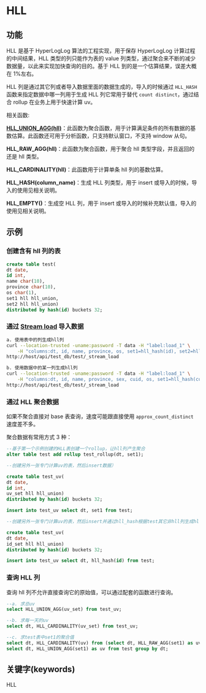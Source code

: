 # HLL

## 功能

HLL 是基于 HyperLogLog 算法的工程实现，用于保存 HyperLogLog 计算过程的中间结果，HLL 类型的列只能作为表的 value 列类型，通过聚合来不断的减少数据量，以此来实现加快查询的目的。基于 HLL 到的是一个估算结果，误差大概在 1%左右。

HLL 列是通过其它列或者导入数据里面的数据生成的，导入的时候通过 `HLL_HASH` 函数来指定数据中哪一列用于生成 HLL 列它常用于替代 `count distinct`，通过结合 rollup 在业务上用于快速计算 uv。

相关函数:

**[HLL_UNION_AGG(hll)]((/sql-reference/sql-functions/aggregate-functions/hll_union_agg.md))**：此函数为聚合函数，用于计算满足条件的所有数据的基数估算。此函数还可用于分析函数，只支持默认窗口，不支持 window 从句。

**HLL_RAW_AGG(hll)**：此函数为聚合函数，用于聚合 hll 类型字段，并且返回的还是 hll 类型。

**HLL_CARDINALITY(hll)**：此函数用于计算单条 hll 列的基数估算。

**HLL_HASH(column_name)**：生成 HLL 列类型，用于 insert 或导入的时候，导入的使用见相关说明。

**HLL_EMPTY()**：生成空 HLL 列，用于 insert 或导入的时候补充默认值，导入的使用见相关说明。

## 示例

### 创建含有 hll 列的表

```sql
create table test(
dt date,
id int,
name char(10),
province char(10),
os char(1),
set1 hll hll_union,
set2 hll hll_union)
distributed by hash(id) buckets 32;
```

### 通过 [Stream load](../data-manipulation/STREAM%20LOAD.md) 导入数据

```bash
a. 使用表中的列生成hll列
curl --location-trusted -uname:password -T data -H "label:load_1" \
    -H "columns:dt, id, name, province, os, set1=hll_hash(id), set2=hll_hash(name)"
http://host/api/test_db/test/_stream_load

b. 使用数据中的某一列生成hll列
curl --location-trusted -uname:password -T data -H "label:load_1" \
    -H "columns:dt, id, name, province, sex, cuid, os, set1=hll_hash(cuid), set2=hll_hash(os)"
http://host/api/test_db/test/_stream_load
```

### 通过 HLL 聚合数据

如果不聚合直接对 base 表查询，速度可能跟直接使用 `approx_count_distinct` 速度差不多。

聚合数据有常用方式 3 种：

```sql
--基于第一个示例创建的HLL表创建一个rollup，让hll列产生聚合
alter table test add rollup test_rollup(dt, set1);

--创建另外一张专门计算uv的表，然后insert数据）

create table test_uv(
dt date,
id int,
uv_set hll hll_union)
distributed by hash(id) buckets 32;

insert into test_uv select dt, set1 from test;

--创建另外一张专门计算uv的表，然后insert并通过hll_hash根据test其它非hll列生成hll列

create table test_uv(
dt date,
id_set hll hll_union)
distributed by hash(id) buckets 32;

insert into test_uv select dt, hll_hash(id) from test;
```

### 查询 HLL 列

查询 hll 列不允许直接查询它的原始值，可以通过配套的函数进行查询。

```sql
--a. 求总uv
select HLL_UNION_AGG(uv_set) from test_uv;

--b. 求每一天的uv
select dt, HLL_CARDINALITY(uv_set) from test_uv;

--c. 求test表中set1的聚合值
select dt, HLL_CARDINALITY(uv) from (select dt, HLL_RAW_AGG(set1) as uv from test group by dt) tmp;
select dt, HLL_UNION_AGG(set1) as uv from test group by dt;
```

## 关键字(keywords)

HLL
